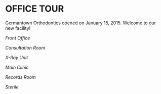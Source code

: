 # OFFICE TOUR

Germantown Orthodontics opened on January 15, 2015.  Welcome to our new facility!

*Front Office*

*Consultation Room*

*X-Ray Unit*

*Main Clinic*

*Records Room*

*Sterile*
